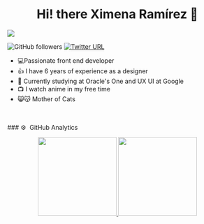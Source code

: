 <div align="center">
  <h1> Hi! there Ximena Ramírez 👋 </h1>
</div>
<img src="https://i.imgur.com/c5WF7rE.png">

![GitHub followers](https://img.shields.io/github/followers/ximra2302?logo=github&color=%23c7b5d9)
<a href= "https://twitter.com/ximraux">![Twitter URL](https://img.shields.io/twitter/url?url=https%3A%2F%2Ftwitter.com%2Fximraux&style=flat-square&logo=twitter&logoColor=%23c7b5d9&label=Mi%20Twitter&color=%23c7b5d9&link=https%3A%2F%2Ftwitter.com%2Fximraux)</a>




- 💻Passionate front end developer
- 👍 I have 6 years of experience as a designer 
- 📓 Currently studying at Oracle's One and UX UI at Google
- 📺 I watch anime in my free time
- 😸😽 Mother of Cats
<br>


<br>
### ⚙️ &nbsp;GitHub Analytics

<p align="center">
<a href="https://github.com/ximra2302">
  <img height="180em" src="https://github-readme-stats-eight-theta.vercel.app/api?username=ximra2302&show_icons=true&theme=algolia&include_all_commits=true&count_private=true"/>
  <img height="180em" src="https://github-readme-stats-eight-theta.vercel.app/api/top-langs/?username=ximra2302&layout=compact&langs_count=8&theme=algolia"/>
</a>
</p>

